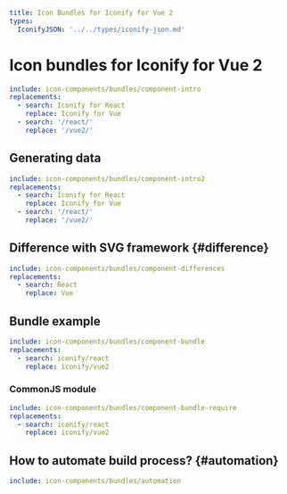 ```yaml
title: Icon Bundles for Iconify for Vue 2
types:
  IconifyJSON: '../../types/iconify-json.md'
```

# Icon bundles for Iconify for Vue 2

```yaml
include: icon-components/bundles/component-intro
replacements:
  - search: Iconify for React
    replace: Iconify for Vue
  - search: '/react/'
    replace: '/vue2/'
```

## Generating data

```yaml
include: icon-components/bundles/component-intro2
replacements:
  - search: Iconify for React
    replace: Iconify for Vue
  - search: '/react/'
    replace: '/vue2/'
```

## Difference with SVG framework {#difference}

```yaml
include: icon-components/bundles/component-differences
replacements:
  - search: React
    replace: Vue
```

## Bundle example

```yaml
include: icon-components/bundles/component-bundle
replacements:
  - search: iconify/react
    replace: iconify/vue2
```

### CommonJS module

```yaml
include: icon-components/bundles/component-bundle-require
replacements:
  - search: iconify/react
    replace: iconify/vue2
```

## How to automate build process? {#automation}

```yaml
include: icon-components/bundles/automation
```

